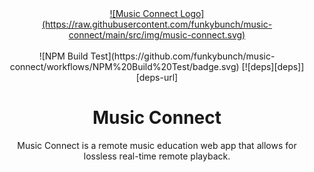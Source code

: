 <div align="center">
  <a href="https://github.com/funkybunch/music-connect">
![Music Connect Logo](https://raw.githubusercontent.com/funkybunch/music-connect/main/src/img/music-connect.svg)
  </a>
  <br>
  <br>
![NPM Build Test](https://github.com/funkybunch/music-connect/workflows/NPM%20Build%20Test/badge.svg)
[![deps][deps]][deps-url]
  
  
  # Music Connect
  <p>
    Music Connect is a remote music education web app that allows for lossless real-time remote playback.
  </p>
</div>

[deps]: https://img.shields.io/david/funkybunch/music-connect.svg
[deps-url]: https://david-dm.org/funkybunch/music-connect
[prs]: https://img.shields.io/badge/PRs-welcome-brightgreen.svg
[prs-url]: https://webpack.js.org/contribute/

